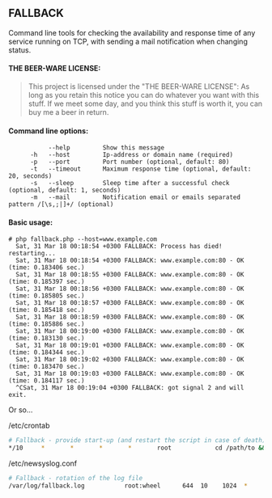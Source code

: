 ## FALLBACK
Command line tools for checking the availability and response time of any service running on TCP, with sending a mail notification when changing status.

#### THE BEER-WARE LICENSE:
> This project is licensed under the "THE BEER-WARE LICENSE":
> As long as you retain this notice you can do whatever you want with this stuff.
> If we meet some day, and you think this stuff is worth it, you can buy me a beer in return.


#### Command line options:
               --help         Show this message
          -h   --host         Ip-address or domain name (required)
          -p   --port         Port number (optional, default: 80)
          -t   --timeout      Maximum response time (optional, default: 20, seconds)
          -s   --sleep        Sleep time after a successful check (optional, default: 1, seconds)
          -m   --mail         Notification email or emails separated pattern /[\s,;|]+/ (optional)

#### Basic usage:

````
# php fallback.php --host=www.example.com
  Sat, 31 Mar 18 00:18:54 +0300 FALLBACK: Process has died! restarting...
  Sat, 31 Mar 18 00:18:54 +0300 FALLBACK: www.example.com:80 - OK (time: 0.183406 sec.)
  Sat, 31 Mar 18 00:18:55 +0300 FALLBACK: www.example.com:80 - OK (time: 0.185397 sec.)
  Sat, 31 Mar 18 00:18:56 +0300 FALLBACK: www.example.com:80 - OK (time: 0.185805 sec.)
  Sat, 31 Mar 18 00:18:57 +0300 FALLBACK: www.example.com:80 - OK (time: 0.185418 sec.)
  Sat, 31 Mar 18 00:18:59 +0300 FALLBACK: www.example.com:80 - OK (time: 0.185886 sec.)
  Sat, 31 Mar 18 00:19:00 +0300 FALLBACK: www.example.com:80 - OK (time: 0.183130 sec.)
  Sat, 31 Mar 18 00:19:01 +0300 FALLBACK: www.example.com:80 - OK (time: 0.184344 sec.)
  Sat, 31 Mar 18 00:19:02 +0300 FALLBACK: www.example.com:80 - OK (time: 0.183470 sec.)
  Sat, 31 Mar 18 00:19:03 +0300 FALLBACK: www.example.com:80 - OK (time: 0.184117 sec.)
  ^CSat, 31 Mar 18 00:19:04 +0300 FALLBACK: got signal 2 and will exit.
````

Or so...

/etc/crontab
``` sh
# Fallback - provide start-up (and restart the script in case of death)
*/10     *       *       *       *       root            cd /path/to && php fallback.php --host='www.example.com' --timeout=30 --sleep=10 --mail='user1@example.com user2@example.com userN@example.com' >> /var/log/fallback.log
```
/etc/newsyslog.conf
``` sh
# Fallback - rotation of the log file
/var/log/fallback.log 		    root:wheel      644  10    1024  *     JC
```


